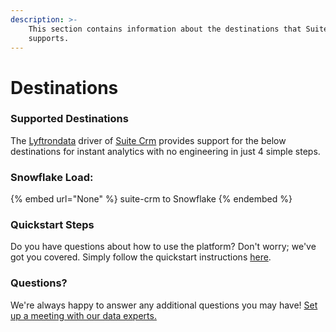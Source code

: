 ```yaml
---
description: >-
    This section contains information about the destinations that Suite Crm
    supports.
---
```


# Destinations

### Supported Destinations

The [Lyftrondata](https://www.lyftrondata.com/) driver of [Suite Crm](None) provides support for the below destinations for instant analytics with no engineering in just 4 simple steps.

### Snowflake Load:

{% embed url="None" %}
suite-crm to Snowflake
{% endembed %}

### Quickstart Steps

Do you have questions about how to use the platform? Don't worry; we've got you covered. Simply follow the quickstart instructions [here](README.md).

### Questions? <a href="#questions" id="questions"></a>

We're always happy to answer any additional questions you may have! [Set up a meeting with our data experts.](https://www.lyftrondata.com/book-a-meeting/)
